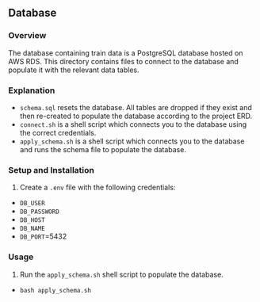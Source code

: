 ## Database

### Overview
The database containing train data is a PostgreSQL database hosted on AWS RDS. This directory contains files to connect to the database and populate it with the relevant data tables.

### Explanation
- `schema.sql` resets the database. All tables are dropped if they exist and then re-created to populate the database according to the project ERD.
- `connect.sh` is a shell script which connects you to the database using the correct credentials.
- `apply_schema.sh` is a shell script which connects you to the database and runs the schema file to populate the database.

### Setup and Installation
1. Create a `.env` file with the following credentials:
- `DB_USER`
- `DB_PASSWORD`
- `DB_HOST`
- `DB_NAME`
- `DB_PORT`=5432


### Usage
1. Run the `apply_schema.sh` shell script to populate the database.
- `bash apply_schema.sh`
